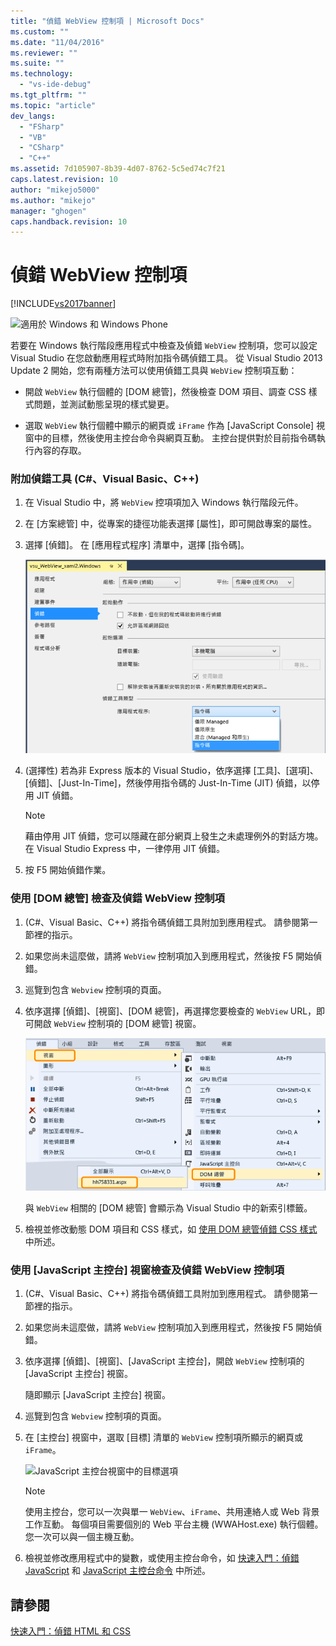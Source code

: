 ```yaml
---
title: "偵錯 WebView 控制項 | Microsoft Docs"
ms.custom: ""
ms.date: "11/04/2016"
ms.reviewer: ""
ms.suite: ""
ms.technology: 
  - "vs-ide-debug"
ms.tgt_pltfrm: ""
ms.topic: "article"
dev_langs: 
  - "FSharp"
  - "VB"
  - "CSharp"
  - "C++"
ms.assetid: 7d105907-8b39-4d07-8762-5c5ed74c7f21
caps.latest.revision: 10
author: "mikejo5000"
ms.author: "mikejo"
manager: "ghogen"
caps.handback.revision: 10
---
```

# 偵錯 WebView 控制項
[!INCLUDE[vs2017banner](../code-quality/includes/vs2017banner.md)]

![適用於 Windows 和 Windows Phone](~/debugger/media/windows_and_phone_content.png "windows\_and\_phone\_content")  
  
 若要在 Windows 執行階段應用程式中檢查及偵錯 `WebView` 控制項，您可以設定 Visual Studio 在您啟動應用程式時附加指令碼偵錯工具。  從 Visual Studio 2013 Update 2 開始，您有兩種方法可以使用偵錯工具與 `WebView` 控制項互動：  
  
-   開啟 `WebView` 執行個體的 \[DOM 總管\][](../debugger/quickstart-debug-html-and-css.md "Quickstart: Debug HTML and CSS")，然後檢查 DOM 項目、調查 CSS 樣式問題，並測試動態呈現的樣式變更。  
  
-   選取 `WebView` 執行個體中顯示的網頁或 `iFrame` 作為 \[JavaScript Console\][](../debugger/javascript-console-commands.md "JavaScript Console commands") 視窗中的目標，然後使用主控台命令與網頁互動。  主控台提供對於目前指令碼執行內容的存取。  
  
### 附加偵錯工具 \(C\#、Visual Basic、C\+\+\)  
  
1.  在 Visual Studio 中，將 `WebView` 控項項加入 Windows 執行階段元件。  
  
2.  在 \[方案總管\] 中，從專案的捷徑功能表選擇 \[屬性\]，即可開啟專案的屬性。  
  
3.  選擇 \[偵錯\]。  在 \[應用程式程序\] 清單中，選擇 \[指令碼\]。  
  
     ![附加 Script 偵錯工具](../debugger/media/js_dom_webview_script_debugger.png "JS\_DOM\_WebView\_Script\_Debugger")  
  
4.  \(選擇性\) 若為非 Express 版本的 Visual Studio，依序選擇 \[工具\]、\[選項\]、\[偵錯\]、\[Just\-In\-Time\]，然後停用指令碼的 Just\-In\-Time \(JIT\) 偵錯，以停用 JIT 偵錯。  
  
    > [!NOTE]
    >  藉由停用 JIT 偵錯，您可以隱藏在部分網頁上發生之未處理例外的對話方塊。  在 Visual Studio Express 中，一律停用 JIT 偵錯。  
  
5.  按 F5 開始偵錯作業。  
  
### 使用 \[DOM 總管\] 檢查及偵錯 WebView 控制項  
  
1.  \(C\#、Visual Basic、C\+\+\) 將指令碼偵錯工具附加到應用程式。  請參閱第一節裡的指示。  
  
2.  如果您尚未這麼做，請將 `WebView` 控制項加入到應用程式，然後按 F5 開始偵錯。  
  
3.  巡覽到包含 `Webview` 控制項的頁面。  
  
4.  依序選擇 \[偵錯\]、\[視窗\]、\[DOM 總管\]，再選擇您要檢查的 `WebView` URL，即可開啟 `WebView` 控制項的 \[DOM 總管\] 視窗。  
  
     ![開啟 DOM 總管](../debugger/media/js_dom_webview.png "JS\_DOM\_WebView")  
  
     與 `WebView` 相關的 \[DOM 總管\] 會顯示為 Visual Studio 中的新索引標籤。  
  
5.  檢視並修改動態 DOM 項目和 CSS 樣式，如 [使用 DOM 總管偵錯 CSS 樣式](../debugger/debug-css-styles-using-dom-explorer.md) 中所述。  
  
### 使用 \[JavaScript 主控台\] 視窗檢查及偵錯 WebView 控制項  
  
1.  \(C\#、Visual  Basic、C\+\+\)  將指令碼偵錯工具附加到應用程式。  請參閱第一節裡的指示。  
  
2.  如果您尚未這麼做，請將  `WebView` 控制項加入到應用程式，然後按 F5 開始偵錯。  
  
3.  依序選擇 \[偵錯\]、\[視窗\]、\[JavaScript 主控台\]，開啟 `WebView` 控制項的 \[JavaScript 主控台\] 視窗。  
  
     隨即顯示 \[JavaScript 主控台\] 視窗。  
  
4.  巡覽到包含 `Webview` 控制項的頁面。  
  
5.  在 \[主控台\] 視窗中，選取 \[目標\] 清單的 `WebView` 控制項所顯示的網頁或 `iFrame`。  
  
     ![JavaScript 主控台視窗中的目標選項](~/debugger/media/js_console_target.png "JS\_Console\_Target")  
  
    > [!NOTE]
    >  使用主控台，您可以一次與單一 `WebView`、`iFrame`、共用連絡人或 Web 背景工作互動。  每個項目需要個別的 Web 平台主機 \(WWAHost.exe\) 執行個體。  您一次可以與一個主機互動。  
  
6.  檢視並修改應用程式中的變數，或使用主控台命令，如 [快速入門：偵錯 JavaScript](../debugger/quickstart-debug-javascript-using-the-console.md) 和 [JavaScript 主控台命令](../debugger/javascript-console-commands.md) 中所述。  
  
## 請參閱  
 [快速入門：偵錯 HTML 和 CSS](../debugger/quickstart-debug-html-and-css.md)